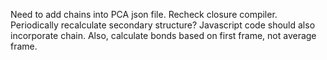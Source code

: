 Need to add chains into PCA json file.
Recheck closure compiler.
Periodically recalculate secondary structure?
Javascript code should also incorporate chain.
Also, calculate bonds based on first frame, not average frame.
